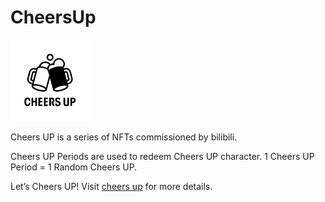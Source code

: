 # CheersUp

![CheersUp](./docs/images/logo.png)

Cheers UP is a series of NFTs commissioned by bilibili.

Cheers UP Periods are used to redeem Cheers UP character. 1 Cheers UP Period = 1 Random Cheers UP.

Let’s Cheers UP! Visit [cheers up](https://cryptonatty.io/cheersup) for more details.